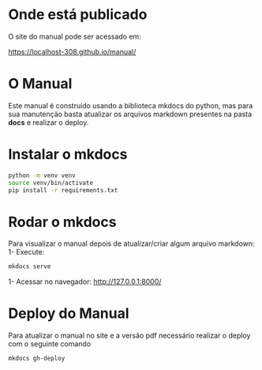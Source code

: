 # Onde está publicado
O site do manual pode ser acessado em:

<https://localhost-308.github.io/manual/>


# O Manual
Este manual é construído usando a biblioteca mkdocs do python, mas para sua manutenção basta atualizar os arquivos markdown presentes na pasta **docs** e realizar o deploy.

# Instalar o mkdocs

```sh
python -m venv venv
source venv/bin/activate
pip install -r requirements.txt
```

# Rodar o mkdocs
Para visualizar o manual depois de atualizar/criar algum arquivo markdown:
1- Execute: 

```sh
mkdocs serve
```
1- Acessar no navegador: http://127.0.0.1:8000/

# Deploy do Manual
Para atualizar o manual no site e a versão pdf necessário realizar o deploy com o seguinte comando
```sh
mkdocs gh-deploy
```
